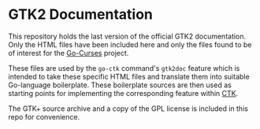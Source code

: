 # GTK2 Documentation

This repository holds the last version of the official GTK2
documentation. Only the HTML files have been included here
and only the files found to be of interest for the
[Go-Curses] project.

These files are used by the `go-ctk` command's `gtk2doc`
feature which is intended to take these specific HTML files
and translate them into suitable Go-language boilerplate.
These boilerplate sources are then used as starting points
for implementing the corresponding feature within [CTK].

The GTK+ source archive and a copy of the GPL license is
included in this repo for convenience.

[Go-Curses]: https://github.com/go-curses
[CTK]: https://github.com/go-curses/ctk

